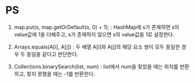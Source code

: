 # PS

1. map.put(s, map.getOrDefault(s, 0) + 1);
   : HashMap에 s가 존재하면 s의 value값에 1을 더해주고, s가 존재하지 않으면 s의 value값을 1로 설정한다.

2. Arrays.equals(A[i], A[j])
   : 두 배열 A[i]와 A[j]의 해당 요소 쌍이 모두 동일한 경우 두 동일을 같다고 판단한다. 

3. Collections.binarySearch(list, num)
   : list에서 num을 찾았을 때는 위치를 반환하고, 찾지 못했을 때는 -1를 반환한다.
